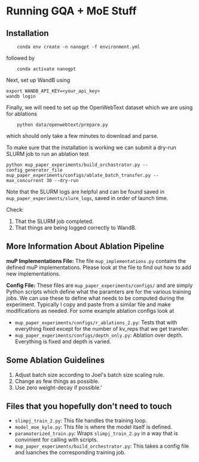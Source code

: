# Running GQA + MoE Stuff

## Installation
```
    conda env create -n nanogpt -f environment.yml
```
followed by
```
    conda activate nanogpt
```
Next, set up WandB using
```
export WANDB_API_KEY=<your_api_key>
wandb login
```
Finally, we will need to set up the OpenWebText dataset which we are using for ablations
```
    python data/openwebtext/prepare.py
```
which should only take a few minutes to download and parse.


To make sure that the installation is working we can submit a dry-run SLURM job to run an ablation test
```
python mup_paper_experiments/build_orchastrator.py --config_generator_file mup_paper_experiments/configs/ablate_batch_transfer.py --max_concurrent 30 --dry-run
```
Note that the SLURM logs are helpful and can be found saved in `mup_paper_experiments/slurm_logs`, saved in order of launch time.

Check:
1. That the SLURM job completed.
2. That things are being logged correctly to WandB.

## More Information About Ablation Pipeline

**muP Implementations File:** The file `mup_implementations.py` contains the defined muP implementations. Please look at the file to find out how to add new implementations.

**Config File:** These files are `mup_paper_experiments/configs/` and are simply Python scripts which define what the paramters are for the various training jobs. We can use these to define what needs to be computed during the experiment. Typically I copy and paste from a similar file and make modifications as needed. For some example ablation configs look at
- `mup_paper_experiments/configs/r_ablations_2.py`: Tests that with everything fixed except for the number of kv_reps that we get transfer.
- `mup_paper_experiments/configs/depth_only.py`: Ablation over depth. Everything is fixed and depth is varied.

## Some Ablation Guidelines
1. Adjust batch size according to Joel's batch size scaling rule.
1. Change as few things as possible.
1. Use zero weight-decay if possible.'

## Files that you hopefully don't need to touch
- `slimpj_train_2.py`: This file handles the training loop.
- `model_moe_kyle.py`: This file is where the model itself is defined.
- `paramaterized_train.py`: Wraps `slimpj_train_2.py` in a way that is convinient for calling with scripts.
- `mup_paper_experiments/build_orchestrator.py`: This takes a config file and luanches the corresponding training job.